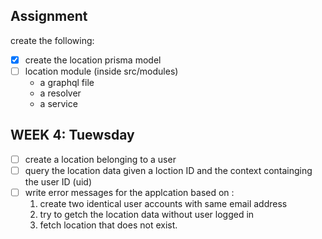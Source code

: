 ## Assignment 

create the following:
 
- [x] create the location prisma model
- [ ] location module (inside src/modules)
    - a graphql file
    - a resolver
    - a service

## WEEK 4: Tuewsday

- [ ]  create a location belonging to a user
- [ ] query the location data given a loction ID and the context containging the user ID (uid)
- [ ] write error messages for the applcation based on :
    1. create two identical user accounts with same email address
    2. try to getch the location data without user logged in
    3. fetch location that does not exist.
